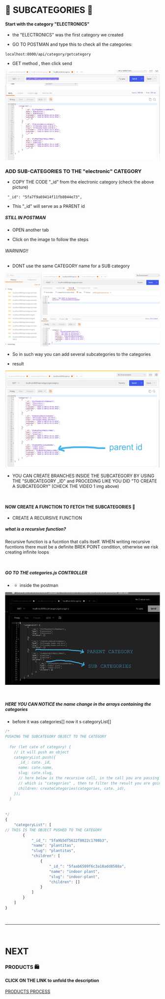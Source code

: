 # :closed_lock_with_key: SUBCATEGORIES :closed_lock_with_key:

#### Start with the category "ELECTRONICS"

- the "ELECTRONICS" was the first category we created

- GO TO POSTMAN and type this to check all the categories:

`localhost:8000/api/category/getcategory`

- GET method , then click send

![rested](../img/getcategories_start_subcategories.jpg)

### ADD SUB-CATEGORIES TO THE "electronic" CATEGORY

- COPY THE CODE "\_id" from the electronic category (check the above picture)

` "_id": "5fa7f9a69414f11fb8044e73",`

- This "\_id" will serve as a PARENT id

##### STILL IN POSTMAN

- OPEN another tab

- Click on the image to follow the steps

###### WARNING!!

- DONT use the same CATEGORY name for a SUB category

[<img src="../img/creating-subcategory-idparent.jpg">](https://www.youtube.com/watch?v=yLlgVCLhuN4)

- So in such way you can add several subcategories to the categories

- result

![rested](../img/check-subcategory.jpg)

- YOU CAN CREATE BRANCHES INSIDE THE SUBCATEGORY BY USING THE "SUBCATEGORY \_ID" and PROCEDING LIKE YOU DID "TO CREATE A SUBCATEGORY" (CHECK THE VIDEO 1 img above)

<br>

#### NOW CREATE A FUNCTION TO FETCH THE SUBCATEGORIES :camel:

- CREATE A RECURSIVE FUNCTION

##### what is a recursive function?

<p>Recursive function is a fucntion that calls itself. WHEN writing recursive fucntions there must be a definite BREK POINT condition, otherwise we risk creating infinite loops</p>

<br>

##### GO TO THE categories.js CONTROLLER

- - inside the postman

[<img src="../img/category_subcategory.jpg">](https://youtu.be/3LMvCXZwnzc)

<br>

##### HERE YOU CAN NOTICE the name change in the arrays containing the categories

- before it was categories[] now it s categoryList[]

```javascript
/*
PUSHING THE SUBCATEGORY OBJECT TO THE CATEGORY

  for (let cate of category) {
    // it will push an object
    categoryList.push({
      _id_: cate._id,
      name: cate.name,
      slug: cate.slug,
      // here below is the recursive call, in the call you are passing the complete categories
      // which is "categories" , then to filter the result you are going to pass the id of the current id  (categories, cate._id),
      children: createCategories(categories, cate._id),
    });
  }


*/
{
    "categoryList": [
// THIS IS THE OBJECT PUSHED TO THE CATEGORY
        {
            "_id_": "5fa9b5df5622f8022c1708b3",
            "name": "plantitas",
            "slug": "plantitas",
            "children": [
                {
                    "_id_": "5faab6509f6c3a18add8588a",
                    "name": "indoor plant",
                    "slug": "indoor-plant",
                    "children": []
                }
            ]
        }
    ]
}
```

<br>
<hr>
<br>

# NEXT

### PRODUCTS :shopping:

#### CLICK ON THE LINK to unfold the description

[PRODUCTS PROCESS](src/docs/PRODUCTS.md)
